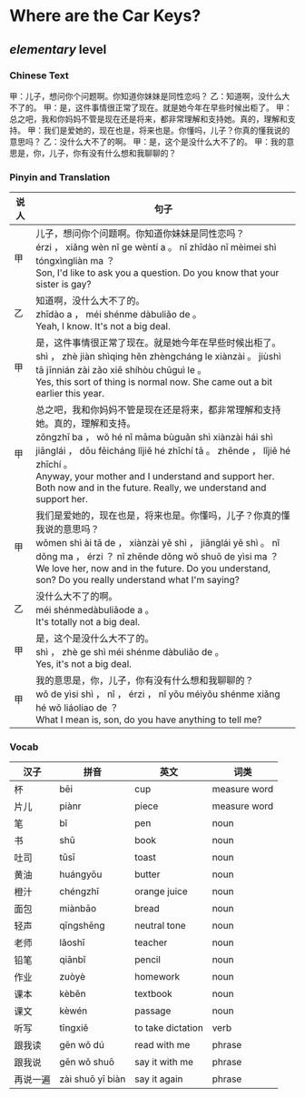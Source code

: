 # Where are the Car Keys?
## *elementary* level

### Chinese Text
甲：儿子，想问你个问题啊。你知道你妹妹是同性恋吗？
乙：知道啊，没什么大不了的。
甲：是，这件事情很正常了现在。就是她今年在早些时候出柜了。
甲：总之吧，我和你妈妈不管是现在还是将来，都非常理解和支持她。真的，理解和支持。
甲：我们是爱她的，现在也是，将来也是。你懂吗，儿子？你真的懂我说的意思吗？
乙：没什么大不了的啊。
甲：是，这个是没什么大不了的。
甲：我的意思是，你，儿子，你有没有什么想和我聊聊的？

### Pinyin and Translation
|说人|句子|
|----|----|
|甲|儿子，想问你个问题啊。你知道你妹妹是同性恋吗？<br />érzi ， xiǎng wèn nǐ ge wèntí a 。 nǐ zhīdào nǐ mèimei shì tóngxìngliàn ma ？<br />Son, I'd like to ask you a question. Do you know that your sister is gay?|
|乙|知道啊，没什么大不了的。<br />zhīdào a ， méi shénme dàbuliǎo de 。<br />Yeah, I know. It's not a big deal.|
|甲|是，这件事情很正常了现在。就是她今年在早些时候出柜了。<br />shì ， zhè jiàn shìqing hěn zhèngcháng le xiànzài 。 jiùshì tā jīnnián zài zǎo xiē shíhòu chūguì le 。<br />Yes, this sort of thing is normal now. She came out a bit earlier this year.|
|甲|总之吧，我和你妈妈不管是现在还是将来，都非常理解和支持她。真的，理解和支持。<br />zǒngzhī ba ， wǒ hé nǐ māma bùguǎn shì xiànzài hái shì jiānglái ， dōu fēicháng lǐjiě hé zhīchí tā 。 zhēnde ， lǐjiě hé zhīchí 。<br />Anyway, your mother and I understand and support her. Both now and in the future. Really, we understand and support her.|
|甲|我们是爱她的，现在也是，将来也是。你懂吗，儿子？你真的懂我说的意思吗？<br />wǒmen shì ài tā de ， xiànzài yě shì ， jiānglái yě shì 。 nǐ dǒng ma ， érzi ？ nǐ zhēnde dǒng wǒ shuō de yìsi ma ？<br />We love her, now and in the future. Do you understand, son? Do you really understand what I'm saying?|
|乙|没什么大不了的啊。<br />méi shénmedàbuliǎode a 。<br />It's totally not a big deal.|
|甲|是，这个是没什么大不了的。<br />shì ， zhè ge shì méi shénme dàbuliǎo de 。<br />Yes, it's not a big deal.|
|甲|我的意思是，你，儿子，你有没有什么想和我聊聊的？<br />wǒ de yìsi shì ， nǐ ， érzi ， nǐ yǒu méiyǒu shénme xiǎng hé wǒ liáoliao de ？<br />What I mean is, son, do you have anything to tell me?|
### Vocab
|汉子|拼音|英文|词类|
|----|----|----|----|
|杯|bēi|cup|measure word|
|片儿|piànr|piece|measure word|
|笔|bǐ|pen|noun|
|书|shū|book|noun|
|吐司|tǔsī|toast|noun|
|黄油|huángyōu|butter|noun|
|橙汁|chéngzhī|orange juice|noun|
|面包|miànbāo|bread|noun|
|轻声|qīngshēng|neutral tone|noun|
|老师|lǎoshī|teacher|noun|
|铅笔|qiānbǐ|pencil|noun|
|作业|zuòyè|homework|noun|
|课本|kèběn|textbook|noun|
|课文|kèwén|passage|noun|
|听写|tīngxiě|to take dictation|verb|
|跟我读|gēn wǒ dú|read with me|phrase|
|跟我说|gēn wǒ shuō|say it with me|phrase|
|再说一遍|zài shuō yī biàn|say it again|phrase|